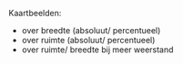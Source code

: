 

Kaartbeelden:
- over breedte (absoluut/ percentueel)
- over ruimte (absoluut/ percentueel)
- over ruimte/ breedte bij meer weerstand
